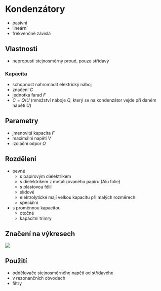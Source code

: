 # Kondenzátory
- pasivní
- lineární
- frekvenčně závislá

## Vlastnosti
- nepropustí stejnosměrný proud, pouze střídavý
### Kapacita
- schopnost nahromadit elektrický náboj
- značení $C$
- jednotka farad $F$
- $C=Q/U$ (množství náboje $Q$, který se na kondenzátor vejde při daném napětí $U$)
## Parametry
- jmenovitá kapacita $F$
- maximální napětí $V$
- izolační odpor $\Omega$
## Rozdělení
- pevné
	- s papírovým dielektrikem
	- s dielektrikem z metalizovaného papíru (Alu folie)
	- s plastovou fólií
	- slídové
	- elektrolytické mají velkou kapacitu při malých rozměrech
	- speciální
- s proměnnou kapacitou
	- otočné
	- kapacitní trimry
## Značení na výkresech
![](Pasted%20image%2020211122132747.png)
## Použití
- oddělovače stejnosměrného napětí od střídavého
- v rezonančních obvodech
- filtry
